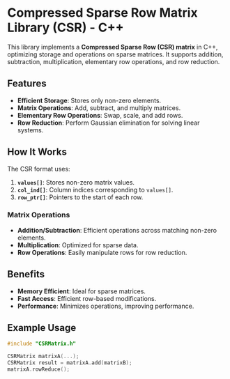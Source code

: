 # Compressed Sparse Row Matrix Library (CSR) - C++

This library implements a **Compressed Sparse Row (CSR) matrix** in C++, optimizing storage and operations on sparse matrices. It supports addition, subtraction, multiplication, elementary row operations, and row reduction.

## Features

- **Efficient Storage**: Stores only non-zero elements.
- **Matrix Operations**: Add, subtract, and multiply matrices.
- **Elementary Row Operations**: Swap, scale, and add rows.
- **Row Reduction**: Perform Gaussian elimination for solving linear systems.

## How It Works

The CSR format uses:
1. **`values[]`**: Stores non-zero matrix values.
2. **`col_ind[]`**: Column indices corresponding to `values[]`.
3. **`row_ptr[]`**: Pointers to the start of each row.

### Matrix Operations

- **Addition/Subtraction**: Efficient operations across matching non-zero elements.
- **Multiplication**: Optimized for sparse data.
- **Row Operations**: Easily manipulate rows for row reduction.

## Benefits

- **Memory Efficient**: Ideal for sparse matrices.
- **Fast Access**: Efficient row-based modifications.
- **Performance**: Minimizes operations, improving performance.

## Example Usage

```cpp
#include "CSRMatrix.h"

CSRMatrix matrixA(...);
CSRMatrix result = matrixA.add(matrixB);
matrixA.rowReduce();
